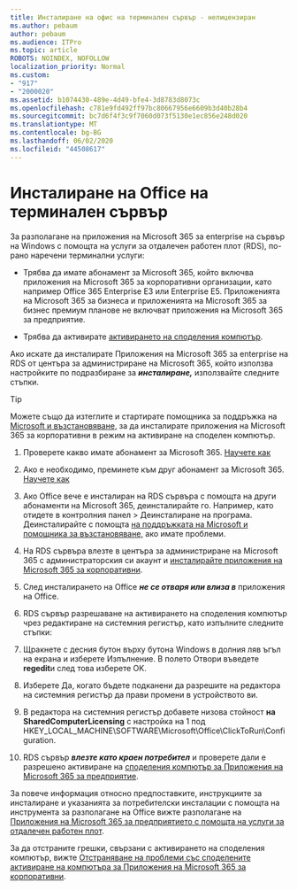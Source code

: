 ```yaml
---
title: Инсталиране на офис на терминален сървър - нелицензиран
ms.author: pebaum
author: pebaum
ms.audience: ITPro
ms.topic: article
ROBOTS: NOINDEX, NOFOLLOW
localization_priority: Normal
ms.custom:
- "917"
- "2000020"
ms.assetid: b1074430-489e-4d49-bfe4-3d8783d8073c
ms.openlocfilehash: c781e9fd492ff97bc80667956e6609b3d40b28b4
ms.sourcegitcommit: bc7d6f4f3c9f7060d073f5130e1ec856e248d020
ms.translationtype: MT
ms.contentlocale: bg-BG
ms.lasthandoff: 06/02/2020
ms.locfileid: "44508617"
---
```

# <a name="installing-office-on-a-terminal-server"></a>Инсталиране на Office на терминален сървър

За разполагане на приложения на Microsoft 365 за enterprise на сървър на Windows с помощта на услуги за отдалечен работен плот (RDS), по-рано наречени терминални услуги:
  
- Трябва да имате абонамент за Microsoft 365, който включва приложения на Microsoft 365 за корпоративни организации, като например Office 365 Enterprise E3 или Enterprise E5. Приложенията на Microsoft 365 за бизнеса и приложенията на Microsoft 365 за бизнес премиум планове не включват приложения на Microsoft 365 за предприятие.

- Трябва да активирате [активирането на споделения компютър](https://docs.microsoft.com/DeployOffice/overview-shared-computer-activation).

Ако искате да инсталирате Приложения на Microsoft 365 за enterprise на RDS от центъра за администриране на Microsoft 365, който използва настройките по подразбиране за ***инсталиране,*** използвайте следните стъпки.

> [!TIP]
> Можете също да изтеглите и стартирате помощника за поддръжка на [Microsoft и възстановяване,](https://aka.ms/SaRA_OfficeSCA_M365Portal) за да инсталирате приложения на Microsoft 365 за корпоративни в режим на активиране на споделен компютър.
  
1. Проверете какво имате абонамент за Microsoft 365. [Научете как](https://docs.microsoft.com/microsoft-365/admin/admin-overview/what-subscription-do-i-have)

2. Ако е необходимо, преминете към друг абонамент за Microsoft 365. [Научете как](https://docs.microsoft.com/microsoft-365/commerce/subscriptions/switch-to-a-different-plan)

3. Ако Office вече е инсталиран на RDS сървъра с помощта на други абонаменти на Microsoft 365, деинсталирайте го. Например, като отидете в контролния панел \> Деинсталиране на програма. Деинсталирайте с помощта [на поддръжката на Microsoft и помощника за възстановяване,](https://aka.ms/SARA-OfficeUninstall-Alchemy) ако имате проблеми.

4. На RDS сървъра влезте в центъра за администриране на Microsoft 365 с администраторския си акаунт и [инсталирайте приложения на Microsoft 365 за корпоративни](https://portal.office.com/OLS/MySoftware.aspx).

5. След инсталирането на Office ***не се отваря или влиза в*** приложения на Office.

6. RDS сървър разрешаване на активирането на споделения компютър чрез редактиране на системния регистър, като изпълните следните стъпки:

1. Щракнете с десния бутон върху бутона Windows в долния ляв ъгъл на екрана и изберете Изпълнение. В полето Отвори въведете **regedit**и след това изберете OK.

2. Изберете Да, когато бъдете подканени да разрешите на редактора на системния регистър да прави промени в устройството ви.

3. В редактора на системния регистър добавете низова стойност **на SharedComputerLicensing** с настройка на 1 под HKEY_LOCAL_MACHINE\SOFTWARE\Microsoft\Office\ClickToRun\Configuration.

7. RDS сървър ***влезте като краен потребител*** и проверете дали е разрешено активиране на [споделения компютър за Приложения на Microsoft 365 за предприятие](https://docs.microsoft.com/DeployOffice/troubleshoot-shared-computer-activation#verify-that-activation-for-microsoft-365-apps-succeeded).

За повече информация относно предпоставките, инструкциите за инсталиране и указанията за потребителски инсталации с помощта на инструмента за разполагане на Office вижте разполагане на [Приложения на Microsoft 365 за предприятието с помощта на услуги за отдалечен работен плот](https://docs.microsoft.com/DeployOffice/deploy-microsoft-365-apps-remote-desktop-services).
  
За да отстраните грешки, свързани с активирането на споделения компютър, вижте [Отстраняване на проблеми със споделените активиране на компютъра за Приложения на Microsoft 365 за корпоративни](https://docs.microsoft.com/DeployOffice/troubleshoot-shared-computer-activation).
  